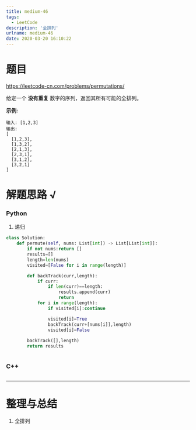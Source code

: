 ```yaml
---
title: medium-46
tags:
  - LeetCode
description: '全排列'
urlname: medium-46
date: 2020-03-20 16:10:22
---
```


# 题目

https://leetcode-cn.com/problems/permutations/

给定一个 **没有重复** 数字的序列，返回其所有可能的全排列。

**示例:**

```
输入: [1,2,3]
输出:
[
  [1,2,3],
  [1,3,2],
  [2,1,3],
  [2,3,1],
  [3,1,2],
  [3,2,1]
]
```



# 解题思路 √

### Python

1. 递归

```python
class Solution:
    def permute(self, nums: List[int]) -> List[List[int]]:
        if not nums:return []
        results=[]
        length=len(nums)
        visited=[False for i in range(length)]

        def backTrack(curr,length):
            if curr:
                if len(curr)==length:
                    results.append(curr)
                    return 
            for i in range(length):
                if visited[i]:continue

                visited[i]=True
                backTrack(curr+[nums[i]],length)
                visited[i]=False
        
        backTrack([],length)
        return results
```


```python

```



### C++

```cpp

```

---



# 整理与总结

1. 全排列

   

